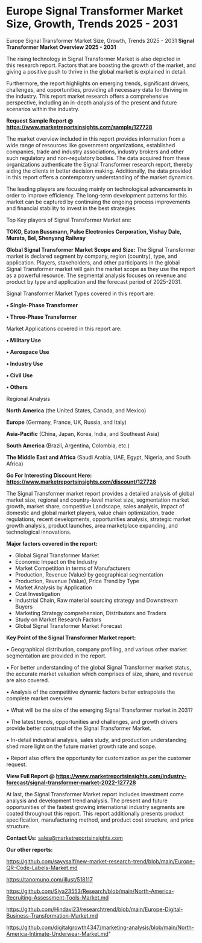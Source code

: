 # Europe Signal Transformer Market Size, Growth, Trends 2025 - 2031
Europe Signal Transformer Market Size, Growth, Trends 2025 - 2031
<Strong> Signal Transformer Market Overview 2025 - 2031</strong>

The rising technology in Signal Transformer Market is also depicted in this research report. Factors that are boosting the growth of the market, and giving a positive push to thrive in the global market is explained in detail.

Furthermore, the report highlights on emerging trends, significant drivers, challenges, and opportunities, providing all necessary data for thriving in the industry. This report market research offers a comprehensive perspective, including an in-depth analysis of the present and future scenarios within the industry.

<strong>Request Sample Report @ <a href=https://www.marketreportsinsights.com/sample/127728>https://www.marketreportsinsights.com/sample/127728</a></strong>

The market overview included in this report provides information from a wide range of resources like government organizations, established companies, trade and industry associations, industry brokers and other such regulatory and non-regulatory bodies. The data acquired from these organizations authenticate the Signal Transformer research report, thereby aiding the clients in better decision making. Additionally, the data provided in this report offers a contemporary understanding of the market dynamics.

The leading players are focusing mainly on technological advancements in order to improve efficiency. The long-term development patterns for this market can be captured by continuing the ongoing process improvements and financial stability to invest in the best strategies.

Top Key players of Signal Transformer Market are:

<strong>TOKO, Eaton Bussmann, Pulse Electronics Corporation, Vishay Dale, Murata, Bel, Shenyang Railway</strong>

<strong><b>Global Signal Transformer Market Scope and Size:</b></strong>
The Signal Transformer market is declared segment by company, region (country), type, and application. Players, stakeholders, and other participants in the global Signal Transformer market will gain the market scope as they use the report as a powerful resource. The segmental analysis focuses on revenue and product by type and application and the forecast period of 2025-2031.

Signal Transformer Market Types covered in this report are:

<strong>• Single-Phase Transformer

• Three-Phase Transformer</strong>

Market Applications covered in this report are:

<strong>• Military Use

• Aerospace Use

• Industry Use

• Civil Use

• Others</strong> 

Regional Analysis

<strong>North America</strong> (the United States, Canada, and Mexico)

<strong>Europe</strong> (Germany, France, UK, Russia, and Italy)

<strong>Asia-Pacific</strong> (China, Japan, Korea, India, and Southeast Asia)

<strong>South America</strong> (Brazil, Argentina, Colombia, etc.)

<strong>The Middle East and Africa</strong> (Saudi Arabia, UAE, Egypt, Nigeria, and South Africa)

<strong>Go For Interesting Discount Here: <a href=https://www.marketreportsinsights.com/discount/127728>https://www.marketreportsinsights.com/discount/127728</a></strong>

The Signal Transformer market report provides a detailed analysis of global market size, regional and country-level market size, segmentation market growth, market share, competitive Landscape, sales analysis, impact of domestic and global market players, value chain optimization, trade regulations, recent developments, opportunities analysis, strategic market growth analysis, product launches, area marketplace expanding, and technological innovations.

<strong><b>Major factors covered in the report:</b></strong>
<ul>
  <li>Global Signal Transformer Market </li>
  <li>Economic Impact on the Industry</li>
  <li>Market Competition in terms of Manufacturers</li>
  <li>Production, Revenue (Value) by geographical segmentation</li>
  <li>Production, Revenue (Value), Price Trend by Type</li>
  <li>Market Analysis by Application</li>
  <li>Cost Investigation</li>
  <li>Industrial Chain, Raw material sourcing strategy and Downstream Buyers</li>
  <li>Marketing Strategy comprehension, Distributors and Traders</li>
  <li>Study on Market Research Factors</li>
  <li>Global Signal Transformer Market Forecast</li>
</ul>

<strong><b>Key Point of the Signal Transformer Market report:</b></strong>

• Geographical distribution, company profiling, and various other market segmentation are provided in the report.

• For better understanding of the global Signal Transformer market status, the accurate market valuation which comprises of size, share, and revenue are also covered.

• Analysis of the competitive dynamic factors better extrapolate the complete market overview

• What will be the size of the emerging Signal Transformer market in 2031?

• The latest trends, opportunities and challenges, and growth drivers provide better construal of the Signal Transformer Market.

• In-detail industrial analysis, sales study, and production understanding shed more light on the future market growth rate and scope.

• Report also offers the opportunity for customization as per the customer request.

<strong><b>View Full Report @ <a href=https://www.marketreportsinsights.com/industry-forecast/signal-transformer-market-2022-127728>https://www.marketreportsinsights.com/industry-forecast/signal-transformer-market-2022-127728</a></b></strong>


At last, the Signal Transformer Market report includes investment come analysis and development trend analysis. The present and future opportunities of the fastest growing international industry segments are coated throughout this report. This report additionally presents product specification, manufacturing method, and product cost structure, and price structure.

<strong>Contact Us:</strong>
sales@marketreportsinsights.com

<strong>Our other reports:</strong>

<a href=https://github.com/sayysaif/new-market-research-trend/blob/main/Europe-QR-Code-Labels-Market.md>https://github.com/sayysaif/new-market-research-trend/blob/main/Europe-QR-Code-Labels-Market.md</a>

<a href=https://tanomuno.com/illust/518117>https://tanomuno.com/illust/518117</a>

<a href=https://github.com/Siya23553/Research/blob/main/North-America-Recruiting-Assessment-Tools-Market.md>https://github.com/Siya23553/Research/blob/main/North-America-Recruiting-Assessment-Tools-Market.md</a>

<a href=https://github.com/Hindavi23/researchtrend/blob/main/Europe-Digital-Business-Transformation-Market.md>https://github.com/Hindavi23/researchtrend/blob/main/Europe-Digital-Business-Transformation-Market.md</a>

<a href=https://github.com/digitalgrowth4347/marketing-analysis/blob/main/North-America-Intimate-Underwear-Market.md>https://github.com/digitalgrowth4347/marketing-analysis/blob/main/North-America-Intimate-Underwear-Market.md</a>"
